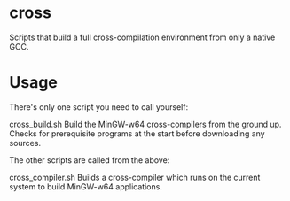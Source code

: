 cross
=====

Scripts that build a full cross-compilation environment from only a native GCC.

Usage
=====

There's only one script you need to call yourself:

cross_build.sh
  Build the MinGW-w64 cross-compilers from the ground up.
  Checks for prerequisite programs at the start before downloading any sources.

The other scripts are called from the above:

cross_compiler.sh
  Builds a cross-compiler which runs on the current system to build MinGW-w64
  applications.
